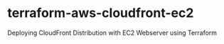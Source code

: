 # terraform-aws-cloudfront-ec2
Deploying CloudFront Distribution with EC2 Webserver using Terraform
